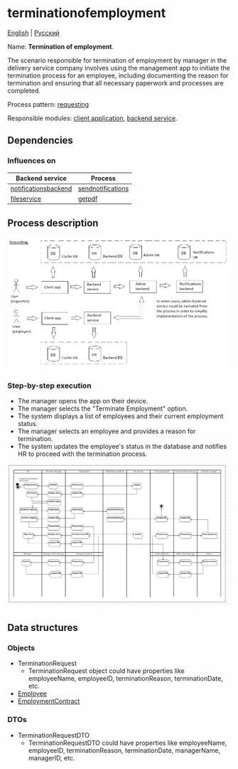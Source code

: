 # terminationofemployment

[English](terminationofemployment.md) | [Русский](terminationofemployment.ru.md)

Name: **Termination of employment**.

The scenario responsible for termination of employment by manager in the delivery service company involves using the management app to initiate the termination process for an employee, including documenting the reason for termination and ensuring that all necessary paperwork and processes are completed.

Process pattern: [requesting](../../processpatterns/requesting.md)

Responsible modules: [client application](../../frontend/managerclient.md), [backend service](../../backend/managerbackend.md).

## Dependencies

### Influences on

| Backend service | Process |
| --- | ---- |
| [notificationsbackend](../../backend/notificationsbackend.md) | [sendnotifications](../notificationsbackend/sendnotifications.md) |
| [fileservice](../../backend/fileservice.md) | [getpdf](../fileservice/getpdf.md) |

## Process description

![requesting_overall](../../img/processpatterns/requesting_overall.png)

### Step-by-step execution

- The manager opens the app on their device.
- The manager selects the "Terminate Employment" option.
- The system displays a list of employees and their current employment status.
- The manager selects an employee and provides a reason for termination.
- The system updates the employee's status in the database and notifies HR to proceed with the termination process.

![manager.terminationofemployment](../../img/activitydiagrams/manager.terminationofemployment.png)

## Data structures

### Objects

- TerminationRequest
    - TerminationRequest object could have properties like employeeName, employeeID, terminationReason, terminationDate, etc. 
- [Employee](https://github.com/alexeysp11/workflow-lib/blob/main/src/Models/Business/InformationSystem/Employee.cs)
- [EmploymentContract](https://github.com/alexeysp11/workflow-lib/blob/main/src/Models/Business/BusinessDocuments/EmploymentContract.cs)

### DTOs

- TerminationRequestDTO
    - TerminationRequestDTO could have properties like employeeName, employeeID, terminationReason, terminationDate, managerName, managerID, etc.
